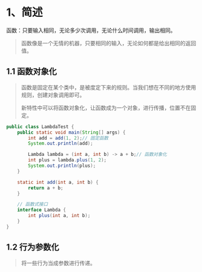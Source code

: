 # 1、简述

函数：只要输入相同，无论多少次调用，无论什么时间调用，输出相同。

> 函数像是一个无情的机器，只要相同的输入，无论如何都是给出相同的返回值。

## 1.1 函数对象化

> 函数是固定在某个类中，是被度定下来的规则。当我们想在不同的地方使用规则，创建对象调用即可。
> 
> 新特性中可以将函数对象化，让函数成为一个对象，进行传播，位置不在固定。

```java
public class LambdaTest {
    public static void main(String[] args) {
        int add = add(1, 2);// 固定函数
        System.out.println(add);

        Lambda lambda = (int a, int b) -> a + b;// 函数对象化
        int plus = lambda.plus(1, 2);
        System.out.println(plus);
    }

    static int add(int a, int b) {
        return a + b;
    }

    // 函数式接口
    interface Lambda {
        int plus(int a, int b);
    }
}
```

## 1.2 行为参数化

> 将一些行为当成参数进行传递。

```java



```
